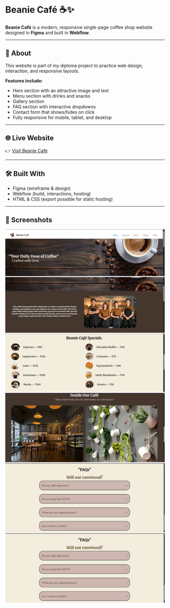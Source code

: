 # Beanie Café ☕✨

**Beanie Café** is a modern, responsive single-page coffee shop website designed in **Figma** and built in **Webflow**.

---

## 📌 About

This website is part of my diploma project to practice web design, interaction, and responsive layouts.

**Features include:**
- Hero section with an attractive image and text
- Menu section with drinks and snacks
- Gallery section
- FAQ section with interactive dropdowns
- Contact form that shows/hides on click
- Fully responsive for mobile, tablet, and desktop

---

## 🌐 Live Website

👉 [Visit Beanie Café](https://dhruvis-marvelous-site-4e8c0b.webflow.io/)

---

## 🛠️ Built With

- Figma (wireframe & design)
- Webflow (build, interactions, hosting)
- HTML & CSS (export possible for static hosting)

---

## 📸 Screenshots
![Hero Section](hero-section.jpg)
![About Section](about-section.jpg)
![Menu Section](menu-section.jpg)
![Gallery Section](gallery-section.jpg)
![FAQs Section](FAQs-section.jpg)
![Contact Us Form](FAQs-section.jpg)




